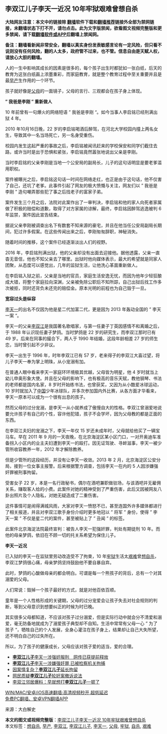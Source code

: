  <h2>李双江儿子李天一近况 10年牢狱艰难曾想自杀</h2> <p class="notice"><b>大陆网友注意：本文中的链接除 <a href="https://github.com/bannedbook/fanqiang" >翻墙</a>软件下载和<a href="https://github.com/killgcd/justmysocks/blob/master/README.md">翻墙推荐</a>链接外全部为禁网链接，未翻墙状态下打不开，请勿点击。此为文字版禁闻，欲看图文视频完整版和更多禁闻，请下载<a href="https://github.com/bannedbook/fanqiang">翻墙软件或APP</a>后翻墙上禁闻网。</p><p>备注：翻墙看新闻非常安全，翻墙以真实身份发表敏感言论有一定风险，但只看不说则没有任何风险，翻的人太多，政府管不过来，也不管。信息自由是天赋人权，请放心大胆的翻墙。</b></p>  <div class="entry"> <p microsoft yahei>人的一生中影响其成长的因素是很多的，每个孩子出生时都犹如一张白纸，后天的教育为这张白纸画上浓墨重彩，而家庭教育，就是整个教育过程中至关重要并且是最<a href="https://www.bannedbook.org/bnews/tag/%E6%97%A9%E4%BA%A7/" class="st_tag internal_tag" rel="tag" title="标签 早产 下的日志">早产</a>生作用的一个环节。</p> <p microsoft yahei>孩子就好像是<a href="https://www.bannedbook.org/bnews/tag/%e7%88%b6%e6%af%8d/" class="st_tag internal_tag" rel="tag" title="标签 父母 下的日志">父母</a>的一面镜子，父母的言行、三观都会在孩子身上体现。</p> <p microsoft yahei></p> <p microsoft yahei><strong>&#8221; 我爸是李刚 &#8221; 重新做人</strong></p> <p microsoft yahei>10 年前曾有一句爆火的网络短语 &#8221; 我爸是李刚 &#8220;。如今当事人李启铭已经刑满出狱 4 年。</p> <p microsoft yahei>2010 年10月16日晚，22 岁的李启铭喝酒后醉驾，在河北大学校园内撞上两名女生，导致其中一名当场死亡，另一名身受重伤。</p> <p microsoft yahei>校园内发生这起严重的事故之后，李启铭被闻讯赶来的学校保安和同学们截住去路，或许当时是出于恐惧和紧张，李启铭竟然嚣张地说出父亲是李刚。</p> <p microsoft yahei>当时李启铭的父亲李刚是当地一个公安局的副局长，儿子的这句话明显是要老爹滥用职权。</p> <p microsoft yahei>案件被曝光之后，李启铭这句话一时间在网络走红，也正是由于这句话，他不仅害了自己，还坑了老爹。此事件引起了网友的极大愤慨与关注，网友们以 &#8221; 我爸是李刚 &#8221; 造句嘲弄那些犯了事之后找老子的富家子弟。</p>  <p microsoft yahei>案件发生三个月之后，法院对此案作出了一审判决，李启铭和他的家人向死者家属做了积极的赔偿和道歉，取得了对方家属的谅解，最终，李启铭因醉驾逃逸被判 6 年监禁，案件因此宣告结束。</p> <p microsoft yahei>据说父亲李刚被调查出名下有数套不知来源的豪宅，并且在他当任公安局副局长期间，犯过许多假案。在这些传闻出来之后，李刚匆匆辞职，神秘消失。</p> <p microsoft yahei></p> <p microsoft yahei>随着时间的推移，这个案件已经逐渐淡出人们的视野。</p> <p microsoft yahei>2016 年，李启铭刑满出狱，他的父亲却没有出面去迎接他。据他透露，父亲一直杳无音信，他也不知父亲去了哪里。出狱时他向媒体表示，最大的希望就是同家人团聚，从态度可以感觉出，几年的监狱生活，让他洗心革面重新做人。</p> <p microsoft yahei>在李启铭入狱之前，父亲是当地的官员，家庭生活安逸无忧，而因为他年少轻狂酿成大错，将整个家庭拉向深渊，父亲被免除公职后不知所踪，自己出狱后找工作多次被拒，同时还背负未还完的赔偿金。原本光明的前程也为自己毁于一旦。</p> <p microsoft yahei></p> <p microsoft yahei><strong>宽容过头是纵容</strong></p> <p microsoft yahei><a href="https://www.bannedbook.org/bnews/tag/%e6%9d%8e%e5%a4%a9%e4%b8%80/" class="st_tag internal_tag" rel="tag" title="标签 李天一 下的日志">李天一</a>的出名不仅因为他是星二代加富二代，更是因为 2013 年轰动全国的 &#8221; 李天一案 &#8220;。</p>  <p microsoft yahei>李天一的父亲<a href="https://www.bannedbook.org/bnews/tag/%e6%9d%8e%e5%8f%8c%e6%b1%9f/" class="st_tag internal_tag" rel="tag" title="标签 李双江 下的日志">李双江</a>是我国著名歌唱家，与第一任妻子丁英因感情不和离婚之后，于 1988 年认识现任妻子梦鸽。当时梦鸽是 22 岁的研究生，而李双江那时已有 49 岁。后来在同事的撮合下，两人于 1990 年结婚，这段年龄相差 27 岁的师生恋，当时曾引起不少非议。</p> <p microsoft yahei>李天一出生于 1996 年，时年李双江已有 57 岁，老来得子的李双江大喜过望，将儿子李天一奉为掌上明珠，从小宠溺有加。</p> <p microsoft yahei>在普通人眼中看来李天一家庭环环境极其优越，父母皆为明星，他 4 岁时就当上幼儿申奥形象大使。并且在父母的影响下，也有极高的音乐天赋，教他钢琴、书法的老师都是国内名家，8 岁时开始练书法，也曾获奖，又因为从小酷爱冰球运动，10 岁时就加入了<span class='wp_keywordlink_affiliate'><a href="https://www.bannedbook.org/" title="中国" target="_blank">中国</a></span>少年冰球队，并多次参加国内外比赛，从各方面才华看来，李天一原本可以成为一个很有出息的孩子。</p> <p microsoft yahei>然而父母的过分宠溺，是李天一从小就养成了傲慢自大的性格。李双江曾溺爱地说要允许孩子有自己的个性，容许他犯错，孩子不会学坏，因为父母教的都是正面的东西。</p> <p microsoft yahei></p> <p microsoft yahei>在李双江夫妇的宠溺之下，李天一年仅 15 岁还未成年时，父母就给他买了一辆宝马车。早在 2011 年 9 月的一天夜晚，在北京海淀区某小区门口，一对开奥迪车准备拐入小区内的业主夫妇遭到李天一的殴打。因无证驾驶、寻衅滋事，李天一被少管所收容教养一年，2012 年才解除教养。</p> <p microsoft yahei>但是少管所的这段经历，并没有让李天一收敛。2013 年 2 月，北京海淀区公安分局，接到一位女事主报警。后来根据警方调查，包括李天一在内的 5 人因涉嫌强奸罪被刑事拘留。</p> <p microsoft yahei>受害女子 22 岁，本是一名行政秘书，偶尔在酒吧兼职做驻场，与该酒吧并无雇佣关系，赚取客人给的小费。此案件对她的精神受到了严重伤害，此后又因被网友八卦出照片及个人隐私，对她无疑造成了二重伤害。</p> <p microsoft yahei>这件事情可是闹得满城风雨，大家对李天一愤怒不已，甚至连国外许多媒体都进行了相关报道，并且对李双江歌手身份介绍时更多地冠以 &#8221; 将军 &#8221; 身份，使得 &#8221; 李天一案 &#8221; 不仅是星二代的案件，甚至被贴上了 &#8221; 丑闻 &#8221; 的标签。</p>  <p microsoft yahei></p> <p microsoft yahei>此案件北京海淀法院最终宣判：被告人李天一犯强奸罪，判处有期徒刑 10 年。而他的母亲梦鸽，依旧在不顾一切的托关系希望为保住儿子。</p> <p microsoft yahei><strong>李天一近况</strong></p> <p microsoft yahei>已入狱的李天一在监狱里劳动改造受不了拘束，10 年<a href="https://www.bannedbook.org/bnews/tag/%E7%89%A2%E7%8B%B1/" class="st_tag internal_tag" rel="tag" title="标签 牢狱 下的日志">牢狱</a>生活太<a href="https://www.bannedbook.org/bnews/tag/%E8%89%B0%E9%9A%BE/" class="st_tag internal_tag" rel="tag" title="标签 艰难 下的日志">艰难</a>曾<a href="https://www.bannedbook.org/bnews/tag/%E6%83%B3%E8%87%AA%E6%9D%80/" class="st_tag internal_tag" rel="tag" title="标签 想自杀 下的日志">想自杀</a>，李双江梦鸽很心痛，母亲梦鸽坚持鼓励他不要自暴自弃。</p> <p microsoft yahei>此时，梦鸽的心酸做母亲的都会明白。可谓是每一个熊孩子的背后，总有一个对其溺爱的父母。</p> <p microsoft yahei></p> <p microsoft yahei>人们常说：毁掉一个孩子最好的方式，就是对他百依百顺。</p> <p microsoft yahei>童年是一个人性格形成的关键期，父母的过分宠爱会让孩子失去对社会规则的判断，等到父母意识到想要纠正的时候为时已晚。</p> <p microsoft yahei>其实很多父母都知道，不应该对孩子过分溺爱，但是实际行动中就会分不清爱和溺爱，毫无防备地就成为了溺爱孩子典型却不自知。生活中常常有父母一心 &#8221; 为了孩子 &#8220;，牺牲自己的个人发展，全身心灌注在孩子身上，结果却让自己大失所望，还不明白自己的过失所在。</p>  <p microsoft yahei>所以，为了孩子的健康成长，父母应该对孩子爱的适当，爱的合理。</p> <ul class='op-related-articles' title='相关阅读'> <li><a href='https://www.bannedbook.org/bnews/headline/20180424/932901.html' target='_blank'><b>李双江儿子</b>李天一涉强奸服刑　网传已获提前释放</a></li> <li><a href='https://www.bannedbook.org/bnews/cnnews/20130307/110202.html' target='_blank'><b>李双江儿子</b>李天一涉嫌强奸罪 已被检察机关拘捕</a></li> <li><a href='https://www.bannedbook.org/bnews/cnnews/20130228/107946.html' target='_blank'>因案情复杂？<b>李双江儿子</b>延长拘留</a></li> <li><a href='https://www.bannedbook.org/bnews/cnnews/20130226/107465.html' target='_blank'>网民质疑<b>李双江儿子</b>轮奸案撤诉说法</a></li> <li><a href='https://www.bannedbook.org/bnews/cnnews/20130224/106835.html' target='_blank'>李双江邻居爆料：早就想打<b>李双江儿子</b>一顿了</a></li> </ul> <p class="texttj"> <a href="https://github.com/bannedbook/fanqiang/wiki/V2ray%E6%9C%BA%E5%9C%BA" target="_blank">WIN/MAC/安卓/iOS高速翻墙:高清视频秒开,超低延迟</a><br/> <a href="https://github.com/bannedbook/fanqiang/wiki/%E7%A6%81%E9%97%BB%E7%BD%91%E5%AE%89%E5%8D%93%E7%BF%BB%E5%A2%99%E6%96%B0%E9%97%BBAPP" target="_blank">免费PC翻墙、安卓VPN翻墙APP</a></p><p> 来源：大白解史 </p><a name='sharetosocial'></a>       <div><b>本文的图文或视频完整版</b>：<a href='https://www.bannedbook.org/bnews/lifebaike/20210218/1489584.html'>李双江儿子李天一近况 10年牢狱艰难曾想自杀</a></div>  </div><!--END ENTRY--> <div class="postfooter"> <div>本文标签：<a href="https://www.bannedbook.org/bnews/tag/%E6%83%B3%E8%87%AA%E6%9D%80/" rel="tag">想自杀</a>, <a href="https://www.bannedbook.org/bnews/tag/%E6%97%A9%E4%BA%A7/" rel="tag">早产</a>, <a href="https://www.bannedbook.org/bnews/tag/%e6%9d%8e%e5%8f%8c%e6%b1%9f/" rel="tag">李双江</a>, <a href="https://www.bannedbook.org/bnews/tag/%e6%9d%8e%e5%8f%8c%e6%b1%9f%e5%84%bf%e5%ad%90/" rel="tag">李双江儿子</a>, <a href="https://www.bannedbook.org/bnews/tag/%e6%9d%8e%e5%a4%a9%e4%b8%80/" rel="tag">李天一</a>, <a href="https://www.bannedbook.org/bnews/tag/%e7%88%b6%e6%af%8d/" rel="tag">父母</a>, <a href="https://www.bannedbook.org/bnews/tag/%E7%89%A2%E7%8B%B1/" rel="tag">牢狱</a>, <a href="https://www.bannedbook.org/bnews/tag/%e8%87%aa%e6%9d%80/" rel="tag">自杀</a>, <a href="https://www.bannedbook.org/bnews/tag/%E8%89%B0%E9%9A%BE/" rel="tag">艰难</a></div>  </div><!--END POSTFOOTER--> 